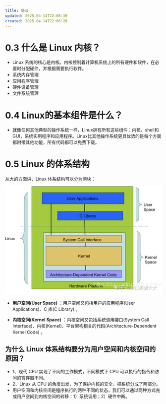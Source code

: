 ```yaml
---
title: 基础
updated: 2025-04-14T22:08:39
created: 2025-04-14T22:06:28
---
```


# 0.3 什么是 Linux 内核？
- Linux 系统的核心是内核。内核控制着计算机系统上的所有硬件和软件，在必要时分配硬件，并根据需要执行软件。
- 系统内存管理
- 应用程序管理
- 硬件设备管理
- 文件系统管理

# 0.4 Linux的基本组件是什么？
- 就像任何其他典型的操作系统一样，Linux拥有所有这些组件：内核，shell和GUI，系统实用程序和应用程序。Linux比其他操作系统更具优势的是每个方面都附带其他功能，所有代码都可以免费下载。

# 0.5 Linux 的体系结构
从大的方面讲，Linux 体系结构可以分为两块：

![image1](../../resources/47a57b0fa8024f78b5d92e9c6ea88b4b.jpg)
- <b>用户空间(User Space)</b> ：用户空间又包括用户的应用程序(User Applications)、C 库(C Library) 。

- <b>内核空间(Kernel Space)</b> ：内核空间又包括系统调用接口(System Call Interface)、内核(Kernel)、平台架构相关的代码(Architecture-Dependent Kernel Code) 。

## 为什么 Linux 体系结构要分为用户空间和内核空间的原因？
- 1、现代 CPU 实现了不同的工作模式，不同模式下 CPU 可以执行的指令和访问的寄存器不同。
- 2、Linux 从 CPU 的角度出发，为了保护内核的安全，把系统分成了两部分。
- 用户空间和内核空间是程序执行的两种不同的状态，我们可以通过两种方式完成用户空间到内核空间的转移：1）系统调用；2）硬件中断。

